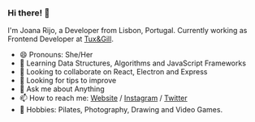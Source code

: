 ### Hi there! 👋

I'm Joana Rijo, a Developer from Lisbon, Portugal. Currently working as Frontend Developer at [Tux&Gill](https://www.tux-gill.pt/). 

- 😄 Pronouns: She/Her
- 🌱 Learning Data Structures, Algorithms and JavaScript Frameworks
- 👯 Looking to collaborate on React, Electron and Express
- 🤔 Looking for tips to improve
- 💬 Ask me about Anything
- 📫 How to reach me: [Website](https://joanarijo.dev) / [Instagram](https://www.instagram.com/joana_rijo/) / [Twitter](https://twitter.com/joanarijo)
- 🚀 Hobbies: Pilates, Photography, Drawing and Video Games.
